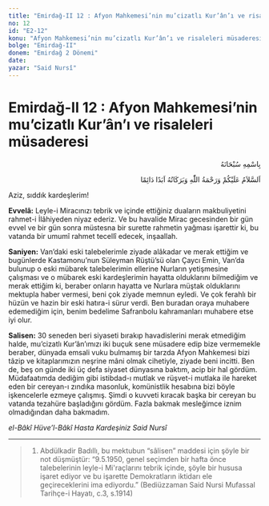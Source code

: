 ```yaml
---
title: "Emirdağ-II 12 : Afyon Mahkemesi’nin mu’cizatlı Kur’ân’ı ve risaleleri müsaderesi"
no: 12
id: "E2-12"
konu: "Afyon Mahkemesi’nin mu’cizatlı Kur’ân’ı ve risaleleri müsaderesi"
bolge: "Emirdağ-II"
donem: "Emirdağ 2 Dönemi"
date: 
yazar: "Said Nursî"
---
```


# Emirdağ-II 12 : Afyon Mahkemesi’nin mu’cizatlı Kur’ân’ı ve risaleleri müsaderesi

<p class="arabic" dir="rtl" title="Meal: “Her türlü noksan sıfatlardan yüce olan Allah’ın adıyla.”">بِاسْمِهِ سُبْحَانَهُ</p>

<p class="arabic" dir="rtl" title="Meal: “Allah’ın selâmı, rahmeti ve bereketleri, ebedî ve dâimî olarak üzerinize olsun.”">اَلسَّلاَمُ عَلَيْكُمْ وَرَحْمَةُ اللّٰهِ وَبَرَكَاتُهُ اَبَدًا دَائِمًا</p>

Aziz, sıddık kardeşlerim!

**Evvelâ:** Leyle-i Miracınızı tebrik ve içinde ettiğiniz duaların makbuliyetini rahmet-i İlâhiyeden niyaz ederiz. Ve bu havalide Mirac gecesinden bir gün evvel ve bir gün sonra müstesna bir surette rahmetin yağması işarettir ki, bu vatanda bir umumî rahmet tecellî edecek, inşaallah.

**Saniyen:** Van’daki eski talebelerimle ziyade alâkadar ve merak ettiğim ve bugünlerde Kastamonu’nun Süleyman Rüştü’sü olan Çaycı Emin, Van’da bulunup o eski mübarek talebelerimin ellerine Nurların yetişmesine çalışması ve o mübarek eski kardeşlerimin hayatta olduklarını bilmediğim ve merak ettiğim ki, beraber onların hayatta ve Nurlara müştak olduklarını mektupla haber vermesi, beni çok ziyade memnun eyledi. Ve çok ferahlı bir hüzün ve hazin bir eski hatıra-i sürur verdi. Ben buradan oraya muhabere edemediğim için, benim bedelime Safranbolu kahramanları muhabere etse iyi olur.

**Salisen:** 30 seneden beri siyaseti bırakıp havadislerini merak etmediğim halde, mu’cizatlı Kur’ân’ımızı iki buçuk sene müsadere edip bize vermemekle beraber, dünyada emsali vuku bulmamış bir tarzda Afyon Mahkemesi bizi tâzip ve kitaplarımızın neşrine mâni olmak cihetiyle, ziyade beni incitti. Ben de, beş on günde iki üç defa siyaset dünyasına baktım, acip bir hal gördüm. Müdafaatımda dediğim gibi istibdad-ı mutlak ve rüşvet-i mutlaka ile hareket eden bir cereyan-ı zındıka masonluk, komünistlik hesabına bizi böyle işkencelerle ezmeye çalışmış. Şimdi o kuvveti kıracak başka bir cereyan bu vatanda tezahüre başladığını gördüm. Fazla bakmak mesleğimce iznim olmadığından daha bakmadım.

*el-Bâkî Hüve’l-Bâkî*
*Hasta Kardeşiniz*
*Said Nursî*

***

> 1. Abdülkadir Badıllı, bu mektubun “sâlisen” maddesi için şöyle bir not düşmüştür: “9.5.1950, genel seçimden bir hafta önce talebelerinin leyle-i Mi'raçlarını tebrik içinde, şöyle bir hususa işaret ediyor ve bu işarette Demokratların iktidarı ele geçireceklerini ima ediyordu.” (Bediüzzaman Said Nursi Mufassal Tarihçe-i Hayatı, c.3, s.1914)
